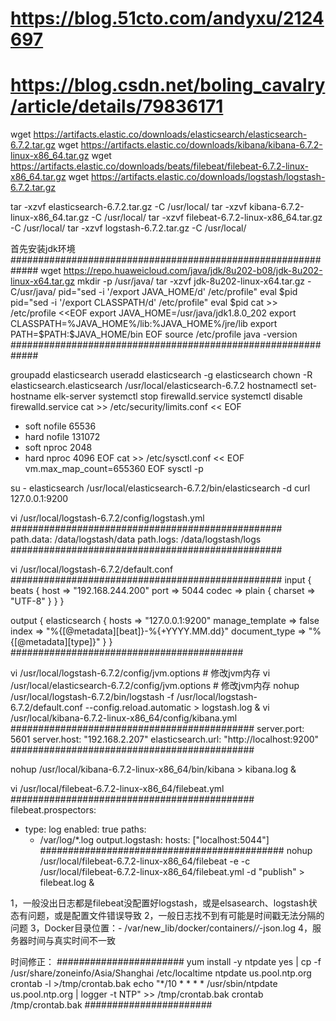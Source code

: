 # https://blog.51cto.com/andyxu/2124697
# https://blog.csdn.net/boling_cavalry/article/details/79836171

wget https://artifacts.elastic.co/downloads/elasticsearch/elasticsearch-6.7.2.tar.gz
wget https://artifacts.elastic.co/downloads/kibana/kibana-6.7.2-linux-x86_64.tar.gz
wget https://artifacts.elastic.co/downloads/beats/filebeat/filebeat-6.7.2-linux-x86_64.tar.gz
wget https://artifacts.elastic.co/downloads/logstash/logstash-6.7.2.tar.gz

tar -xzvf elasticsearch-6.7.2.tar.gz -C  /usr/local/
tar -xzvf kibana-6.7.2-linux-x86_64.tar.gz -C  /usr/local/
tar -xzvf filebeat-6.7.2-linux-x86_64.tar.gz -C  /usr/local/
tar -xzvf logstash-6.7.2.tar.gz -C  /usr/local/

首先安装jdk环境
#############################################################
wget https://repo.huaweicloud.com/java/jdk/8u202-b08/jdk-8u202-linux-x64.tar.gz
mkdir -p /usr/java/
tar -xzvf jdk-8u202-linux-x64.tar.gz -C/usr/java/
pid="sed -i '/export JAVA_HOME/d' /etc/profile"
eval $pid
pid="sed -i '/export CLASSPATH/d' /etc/profile"
eval $pid
cat >> /etc/profile <<EOF
export JAVA_HOME=/usr/java/jdk1.8.0_202
export CLASSPATH=%JAVA_HOME%/lib:%JAVA_HOME%/jre/lib
export PATH=\$PATH:\$JAVA_HOME/bin
EOF
source /etc/profile
java -version
#############################################################

groupadd elasticsearch
useradd elasticsearch -g elasticsearch
chown -R elasticsearch.elasticsearch /usr/local/elasticsearch-6.7.2
hostnamectl set-hostname elk-server
systemctl stop firewalld.service
systemctl disable firewalld.service
cat >> /etc/security/limits.conf << EOF
* soft nofile 65536
* hard nofile 131072
* soft nproc 2048
* hard nproc 4096
EOF
cat >> /etc/sysctl.conf << EOF
vm.max_map_count=655360 
EOF
sysctl -p

su - elasticsearch
/usr/local/elasticsearch-6.7.2/bin/elasticsearch -d
curl 127.0.0.1:9200

vi /usr/local/logstash-6.7.2/config/logstash.yml
#################################################
path.data: /data/logstash/data
path.logs: /data/logstash/logs
#################################################

vi /usr/local/logstash-6.7.2/default.conf
#################################################
input {
  beats {
    host => "192.168.244.200"
    port => 5044
    codec => plain {
          charset => "UTF-8"
    }
  }
}

output {
  elasticsearch {
    hosts => "127.0.0.1:9200"
    manage_template => false
    index => "%{[@metadata][beat]}-%{+YYYY.MM.dd}"
    document_type => "%{[@metadata][type]}"
  }
}
##########################################

vi /usr/local/logstash-6.7.2/config/jvm.options       # 修改jvm内存 
vi /usr/local/elasticsearch-6.7.2/config/jvm.options  # 修改jvm内存 
nohup /usr/local/logstash-6.7.2/bin/logstash -f /usr/local/logstash-6.7.2/default.conf --config.reload.automatic > logstash.log &
vi /usr/local/kibana-6.7.2-linux-x86_64/config/kibana.yml
############################################
server.port: 5601
server.host: "192.168.2.207"
elasticsearch.url: "http://localhost:9200"
############################################

nohup /usr/local/kibana-6.7.2-linux-x86_64/bin/kibana > kibana.log &

vi /usr/local/filebeat-6.7.2-linux-x86_64/filebeat.yml
############################################
filebeat.prospectors:
- type: log
  enabled: true
  paths:
    - /var/log/*.log
output.logstash:
  hosts: ["localhost:5044"]
############################################
nohup /usr/local/filebeat-6.7.2-linux-x86_64/filebeat -e -c /usr/local/filebeat-6.7.2-linux-x86_64/filebeat.yml -d "publish" > filebeat.log &

1，一般没出日志都是filebeat没配置好logstash，或是elsasearch、logstash状态有问题，或是配置文件错误导致
2，一般日志找不到有可能是时间戳无法分隔的问题
3，Docker目录位置：- /var/new_lib/docker/containers/*/*-json.log
4，服务器时间与真实时间不一致

时间修正：
#######################
yum install -y ntpdate
yes | cp -f /usr/share/zoneinfo/Asia/Shanghai /etc/localtime
ntpdate us.pool.ntp.org
crontab -l >/tmp/crontab.bak
echo "*/10 * * * * /usr/sbin/ntpdate us.pool.ntp.org | logger -t NTP" >> /tmp/crontab.bak
crontab /tmp/crontab.bak
#######################
